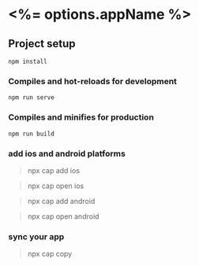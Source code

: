 # <%= options.appName %>

## Project setup
```
npm install
```

### Compiles and hot-reloads for development
```
npm run serve
```

### Compiles and minifies for production
```
npm run build
```

### add ios and android platforms

> npx cap add ios

> npx cap open ios

> npx cap add android

> npx cap open android

### sync your app

> npx cap copy
